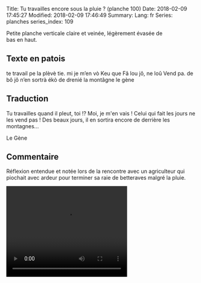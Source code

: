 Title: Tu travailles encore sous la pluie ?  (planche 100)
Date: 2018-02-09 17:45:27
Modified: 2018-02-09 17:46:49
Summary: 
Lang: fr
Series: planches
series_index: 109


<figure class="image-block" style="float: right;">
  <img alt="" src="{static}/images/planche_100.png">
  <figcaption style="max-width: 384px"></figcaption>
</figure>
Petite planche verticale claire et veinée, légèrement évasée de bas en haut.

## Texte en patois
te travail pe la plèvè tie. mi je m’en vò Keu que Fâ lou jô, ne loû Vend pa. de bô jô n’en sortrà ékò de drenié la montâgne           	     le  gène

## Traduction
Tu travailles quand il pleut, toi !? Moi, je m'en vais ! Celui qui fait les jours ne les vend pas !  Des beaux jours, il en sortira encore de derrière les montagnes...

Le Gène

## Commentaire
Réflexion entendue et notée lors de la rencontre avec un agriculteur qui piochait avec ardeur pour terminer sa raie de betteraves malgré la pluie.

<video width="320" height="240" controls>
  <source src="https://d1njpgd0ygatdn.cloudfront.net/video_100.mp4" type="video/mp4">
</video>
